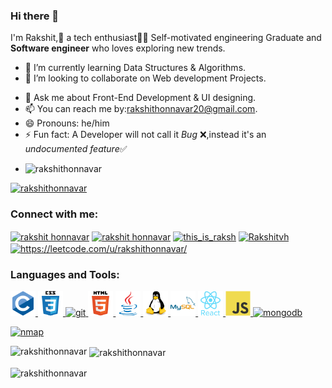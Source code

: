 ### Hi there 👋
I'm Rakshit,👋 a tech enthusiast👨‍💻 
Self-motivated engineering Graduate and **Software engineer** who loves exploring new trends.  

 <!--- 🔭 I’m currently working on ...-->

- 🌱 I’m currently learning Data Structures & Algorithms.
- 👯 I’m looking to collaborate on Web development Projects.
 <!--- --🤔 I’m looking for help with ...-->
- 💬 Ask me about Front-End Development & UI designing.
- 📫 You can reach me by:rakshithonnavar20@gmail.com.
- 😄 Pronouns: he/him
- ⚡ Fun fact: A Developer will not call it *Bug* ❌,instead it's an *undocumented feature*✅
- <p align="left"> <img src="https://komarev.com/ghpvc/?username=rakshithonnavar&label=Profile%20views&color=0e75b6&style=flat" alt="rakshithonnavar" /> </p>

<p align="left"> <a href="https://github.com/ryo-ma/github-profile-trophy"><img src="https://github-profile-trophy.vercel.app/?username=rakshithonnavar" alt="rakshithonnavar" /></a> </p>

<h3 align="left">Connect with me:</h3>
<p align="left">
<a href="https://linkedin.com/in/rakshit honnavar" target="blank"><img align="center" src="https://raw.githubusercontent.com/rahuldkjain/github-profile-readme-generator/master/src/images/icons/Social/linked-in-alt.svg" alt="rakshit honnavar" height="30" width="40" /></a>
<a href="https://fb.com/rakshit honnavar" target="blank"><img align="center" src="https://raw.githubusercontent.com/rahuldkjain/github-profile-readme-generator/master/src/images/icons/Social/facebook.svg" alt="rakshit honnavar" height="30" width="40" /></a>
<a href="https://instagram.com/this_is_raksh" target="blank"><img align="center" src="https://raw.githubusercontent.com/rahuldkjain/github-profile-readme-generator/master/src/images/icons/Social/instagram.svg" alt="this_is_raksh" height="30" width="40" /></a>
 <a href="https://x.com/Rakshitvh" target="blank"><img align="center" src="https://raw.githubusercontent.com/rahuldkjain/github-profile-readme-generator/master/src/images/icons/Social/twitter.svg" alt="Rakshitvh" height="30" width="40" /></a>
 <a href="https://leetcode.com/u/rakshithonnavar/" target="blank"><img align="center" src="https://raw.githubusercontent.com/rahuldkjain/github-profile-readme-generator/master/src/images/icons/Social/leet-code.svg" alt="https://leetcode.com/u/rakshithonnavar/" height="30" width="40" /></a>
</p>

<h3 align="left">Languages and Tools:</h3>
<p align="left"> <a href="https://www.cprogramming.com/" target="_blank" rel="noreferrer"> <img src="https://raw.githubusercontent.com/devicons/devicon/master/icons/c/c-original.svg" alt="c" width="40" height="40"/> </a> <a href="https://www.w3schools.com/css/" target="_blank" rel="noreferrer"> <img src="https://raw.githubusercontent.com/devicons/devicon/master/icons/css3/css3-original-wordmark.svg" alt="css3" width="40" height="40"/> </a> <a href="https://git-scm.com/" target="_blank" rel="noreferrer"> <img src="https://www.vectorlogo.zone/logos/git-scm/git-scm-icon.svg" alt="git" width="40" height="40"/> </a> <a href="https://www.w3.org/html/" target="_blank" rel="noreferrer"> <img src="https://raw.githubusercontent.com/devicons/devicon/master/icons/html5/html5-original-wordmark.svg" alt="html5" width="40" height="40"/> </a> <a href="https://www.java.com" target="_blank" rel="noreferrer"> <img src="https://raw.githubusercontent.com/devicons/devicon/master/icons/java/java-original.svg" alt="java" width="40" height="40"/> </a> <a href="https://www.linux.org/" target="_blank" rel="noreferrer"> <img src="https://raw.githubusercontent.com/devicons/devicon/master/icons/linux/linux-original.svg" alt="linux" width="40" height="40"/> </a> <a href="https://www.mysql.com/" target="_blank" rel="noreferrer"> <img src="https://raw.githubusercontent.com/devicons/devicon/master/icons/mysql/mysql-original-wordmark.svg" alt="mysql" width="40" height="40"/> </a> <a href="https://reactjs.org/" target="_blank"rel="noreferrer"> <img src="https://raw.githubusercontent.com/devicons/devicon/master/icons/react/react-original-wordmark.svg" alt="react" width="40" height="40"/> </a> <a href="https://developer.mozilla.org/en-US/docs/Web/JavaScript" target="_blank" rel="noreferrer"> <img src="https://raw.githubusercontent.com/devicons/devicon/master/icons/javascript/javascript-original.svg" alt="javascript" width="40" height="40"/></a><a href="https://skillicons.dev" target="_blank" rel="noreferrer"> <img src="https://skillicons.dev/icons?i=mongodb" alt="mongodb" width="40" height="40"/></a></p>
<a href="https://nmap.org/" target="_blank"rel="noreferrer"> <img src="https://raw.githubusercontent.com/devicons/devicon/master/icons/nmap/nmap-original-wordmark.svg" alt="nmap" width="40" height="40"/> </a>

<p><img align="left" src="https://github-readme-stats.vercel.app/api/top-langs?username=rakshithonnavar&show_icons=true&locale=en&layout=compact" alt="rakshithonnavar" /></p>

<p>&nbsp;<img align="center" src="https://github-readme-stats.vercel.app/api?username=rakshithonnavar&show_icons=true&locale=en" alt="rakshithonnavar" /></p>

<p><img align="center" src="https://github-readme-streak-stats.herokuapp.com/?user=rakshithonnavar&" alt="rakshithonnavar" /></p>


